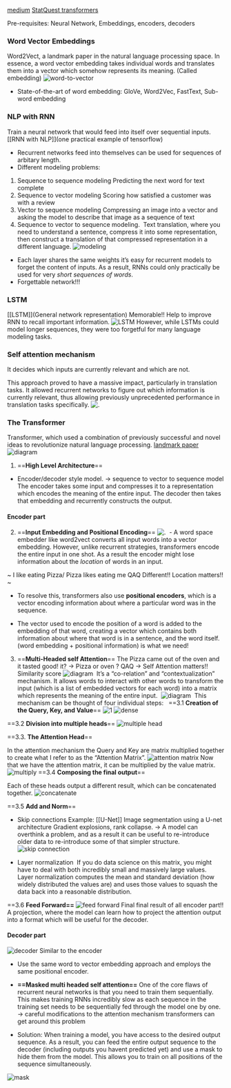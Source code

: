 [medium](https://medium.com/towards-data-science/transformers-intuitively-and-exhaustively-explained-58a5c5df8dbb)
[StatQuest transformers](https://www.youtube.com/watch?v=zxQyTK8quyY&t=471s&ab_channel=StatQuestwithJoshStarmer)

Pre-requisites: Neural Network, Embeddings, encoders, decoders
### Word Vector Embeddings
Word2Vect, a landmark paper in the natural language processing space.
In essence, a word vector embedding takes individual words and translates them into a vector which somehow represents its meaning.
(Called embedding)
![word-to-vector](https://miro.medium.com/v2/resize:fit:1100/format:webp/1*To16j0huNMboA7FefEaiIQ.png)

- State-of-the-art of word embedding: 
	GloVe, Word2Vec, FastText, Sub-word embedding

### NLP with RNN
Train a neural network that would feed into itself over sequential inputs.
[[RNN with NLP]](one practical example of tensorflow)
- Recurrent networks feed into themselves can be used for sequences of arbitary length.
- Different modeling problems: 
1. Sequence to sequence modeling
	Predicting the next word for text complete
2. Sequence to vector modeling
	Scoring how satisfied a customer was with a review
3. Vector to sequence modeling
	Compressing an image into a vector and asking the model to describe that image as a sequence of text
4. Sequence to vector to sequence modeling.
	 Text translation, where you need to understand a sentence, compress it into some representation, then construct a translation of that compressed representation in a different language.
![modeling](https://miro.medium.com/v2/resize:fit:1100/format:webp/1*cTnlL4DIeWb0Las1bZWUYw.png)

- Each layer shares the same weights it’s easy for recurrent models to forget the content of inputs. As a result, RNNs could only practically be used for very *short sequences of words*.
- Forgettable network!!!
### LSTM
[[LSTM]](General network representation)
Memorable!! Help to improve RNN to recall important information.
![LSTM](https://miro.medium.com/v2/resize:fit:1100/format:webp/1*DcMiCsQXY6HSxDOv7BE7ig.png)
However, while LSTMs could model longer sequences, they were too forgetful for many language modeling tasks.

### Self attention mechanism
It decides which inputs are currently relevant and which are not.

This approach proved to have a massive impact, particularly in translation tasks. It allowed recurrent networks to figure out which information is currently relevant, thus allowing previously unprecedented performance in translation tasks specifically.
![.](https://miro.medium.com/v2/resize:fit:1100/format:webp/0*aLQY6OGtDoATTypz.png)

### The Transformer
Transformer, which used a combination of previously successful and novel ideas to revolutionize natural language processing.
[landmark paper](https://arxiv.org/pdf/1706.03762.pdf)
![diagram](https://miro.medium.com/v2/resize:fit:1400/format:webp/1*QTWF88d36EcIi3bdsb46pA.png)

1. ==**High Level Architecture**==
- Encoder/decoder style model. -> sequence to vector to sequence model
	The encoder takes some input and compresses it to a representation which encodes the meaning of the entire input. The decoder then takes that embedding and recurrently constructs the output.

#### Encoder part
2. ==**Input Embedding and Positional Encoding**==
![.](https://miro.medium.com/v2/resize:fit:1100/format:webp/1*dc7O6IVybmxk4ce_WvPaBg.png)
 - A word space embedder like word2vect converts all input words into a vector embedding. However, unlike recurrent strategies, transformers encode the entire input in one shot. As a result the encoder might lose information about the *location* of words in an input.

~ I like eating Pizza/ Pizza likes eating me QAQ Different!! Location matters!! ~

- To resolve this, transformers also use **positional encoders**, which is a vector encoding information about where a particular word was in the sequence.

- The vector used to encode the position of a word is added to the embedding of that word, creating a vector which contains both information about where that word is in a sentence, and the word itself.
(word embedding + positional information) is what we need!
3. ==**Multi-Headed self Attention**==
The Pizza came out of the oven and it tasted good!
it? -> Pizza or oven ? QAQ -> Self Attention matters!! Similarity score
![diagram](https://miro.medium.com/v2/resize:fit:1100/format:webp/1*zG3V2yLkmjtpbK4xRofcTA.png)
 It’s a “co-relation” and “contextualization” mechanism. It allows words to interact with other words to transform the input (which is a list of embedded vectors for each word) into a matrix which represents the meaning of the entire input.
 ![diagram](https://miro.medium.com/v2/resize:fit:1100/format:webp/1*W0AWU-bmt7RLP-cX32L7sg.png)
 This mechanism can be thought of four individual steps:
 
==3.1 **Creation of the Query, Key, and Value**==
![1](https://miro.medium.com/v2/resize:fit:1100/format:webp/1*9d30Pgi--bKhrg9w2kBTag.png)
![dense](https://miro.medium.com/v2/resize:fit:1100/format:webp/1*9d30Pgi--bKhrg9w2kBTag.png)

==3.2 **Division into multiple heads**==
![multiple head](https://miro.medium.com/v2/resize:fit:1100/format:webp/1*HhefCKgypAyWNDHFkRuHSw.png)


==3.3. **The Attention Head**==

In the attention mechanism the Query and Key are matrix multiplied together to create what I refer to as the “Attention Matrix”.
![attention matrix](https://miro.medium.com/v2/resize:fit:1100/format:webp/1*GPb57rANqqMxG5VbxvByCQ.png)
Now that we have the attention matrix, it can be multiplied by the value matrix.
![multiply](https://miro.medium.com/v2/resize:fit:1100/format:webp/1*_9ppezRIFUXs0XltgzE_nQ.png)
==3.4 **Composing the final output**==

Each of these heads output a different result, which can be concatenated together.
![concatenate](https://miro.medium.com/v2/resize:fit:1100/format:webp/1*9rJv-21-5ogQsUH2LYFNHw.png)

==3.5 **Add and Norm**==
- Skip connections
Example: [[U-Net]] Image segmentation using a U-net architecture
Gradient explosions, rank collapse. -> 
A model can overthink a problem, and as a result it can be useful to re-introduce older data to re-introduce some of that simpler structure.
![skip connection](https://miro.medium.com/v2/resize:fit:1100/format:webp/1*UvEhdbLA3Eb9WWSZMSW1bw.png)

- Layer normalization
 If you do data science on this matrix, you might have to deal with both incredibly small and massively large values.
 
Layer normalization computes the mean and standard deviation (how widely distributed the values are) and uses those values to squash the data back into a reasonable distribution.

==3.6 **Feed Forward==**
![feed forward](https://miro.medium.com/v2/resize:fit:1100/format:webp/1*fqEwpbKj7HIQb1FhjZDlyg.png)
Final final result of all encoder part!!
A projection, where the model can learn how to project the attention output into a format which will be useful for the decoder.

#### Decoder part

![decoder](https://miro.medium.com/v2/resize:fit:1100/format:webp/1*02fitpQsgiTRR7U770g-4Q.png)
Similar to the encoder
- Use the same word to vector embedding approach and employs the same positional encoder. 
- **==Masked multi headed self attention==**
One of the core flaws of recurrent neural networks is that you need to train them sequentially. This makes training RNNs incredibly slow as each sequence in the training set needs to be sequentially fed through the model one by one.
-> careful modifications to the attention mechanism transformers can get around this problem

- Solution: When training a model, you have access to the desired output sequence. As a result, you can feed the entire output sequence to the decoder (including outputs you havent predicted yet) and use a mask to hide them from the model. This allows you to train on all positions of the sequence simultaneously.

![mask](https://miro.medium.com/v2/resize:fit:1100/format:webp/1*OMzbUU_kfKBE1msgFX3ZLg.jpeg)





